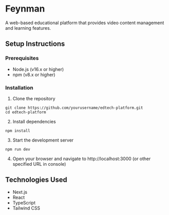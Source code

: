 # Feynman

A web-based educational platform that provides video content management and learning features.

## Setup Instructions

### Prerequisites

- Node.js (v16.x or higher)
- npm (v8.x or higher)

### Installation

1. Clone the repository

```
git clone https://github.com/yourusername/edtech-platform.git
cd edtech-platform
```

2. Install dependencies

```
npm install
```

3. Start the development server

```
npm run dev
```

4. Open your browser and navigate to http://localhost:3000
   (or other specified URL in console)

## Technologies Used

- Next.js
- React
- TypeScript
- Tailwind CSS
